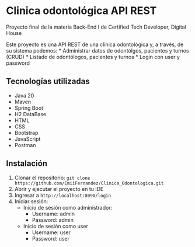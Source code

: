 # Clinica odontológica API REST
Proyecto final de la materia Back-End I de Certified Tech Developer, Digital House

Este proyecto es una API REST de una clínica odontológica y, a través, de su sistema podemos:
    * Administrar datos de odontólgos, pacientes y turnos (CRUD)
    * Listado de odontólogos, pacientes y turnos
    * Login con user y password
    
## Tecnologías utilizadas 
  - Java 20
  - Maven
  - Spring Boot 
  - H2 DataBase 
  - HTML 
  - CSS 
  - Bootstrap 
  - JavaScript 
  - Postman

## Instalación

  1. Clonar el repositorio: 
     `git clone https://github.com/EmiiFernandez/Clinica_Odontologica.git`
  2. Abrir y ejecutar el proyecto en tu IDE
  3. Ingresar a `http://localhost:8090/login`
  4. Iniciar sesión:
      * Inicio de sesión como administrador: 
        - Username: admin 
        - Password: admin
      * Inicio de sesión como user 
        - Username: user 
        - Password: user
